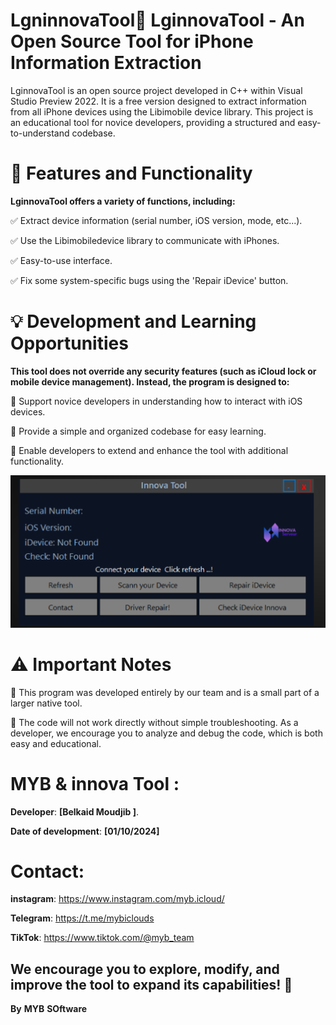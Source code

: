 # LgninnovaTool🔹 LginnovaTool - An Open Source Tool for iPhone Information Extraction

LginnovaTool is an open source project developed in C++ within Visual Studio Preview 2022. It is a free version designed to extract information from all iPhone devices using the Libimobile device library. This project is an educational tool for novice developers, providing a structured and easy-to-understand codebase.

# 📌 Features and Functionality
**LginnovaTool offers a variety of functions, including:** 

✅ Extract device information (serial number, iOS version, mode, etc...).

✅ Use the Libimobiledevice library to communicate with iPhones.

✅ Easy-to-use interface.

✅ Fix some system-specific bugs using the 'Repair iDevice' button.
# 💡 Development and Learning Opportunities
**This tool does not override any security features (such as iCloud lock or mobile device management). Instead, the program is designed to:**

🔹 Support novice developers in understanding how to interact with iOS devices.

🔹 Provide a simple and organized codebase for easy learning.

🔹 Enable developers to extend and enhance the tool with additional functionality.

![LginnovaTool Screenshot](image.png)


# ⚠️ Important Notes
🔹 This program was developed entirely by our team and is a small part of a larger native tool.

🔹 The code will not work directly without simple troubleshooting. As a developer, we encourage you to analyze and debug the code, which is both easy and educational.
# MYB & innova Tool :
**Developer**: **[Belkaid Moudjib ]**.

**Date of development**: **[01/10/2024]**
# Contact: 
**instagram**: https://www.instagram.com/myb.icloud/ 

**Telegram**: https://t.me/mybiclouds 

**TikTok**: https://www.tiktok.com/@myb_team 

## We encourage you to explore, modify, and improve the tool to expand its capabilities! 🚀
 **By** **MYB** **SOftware** 
